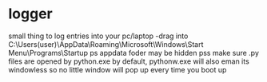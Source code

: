# logger
small thing to log entries into your pc/laptop
-drag into C:\Users\(user)\AppData\Roaming\Microsoft\Windows\Start Menu\Programs\Startup
ps appdata foder may be hidden
pss make sure .py files are opened by python.exe by default, pythonw.exe will also eman its windowless so no little window will pop up every time you boot up
